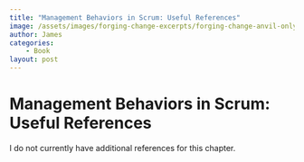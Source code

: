 ```yaml
---
title: "Management Behaviors in Scrum: Useful References"
image: /assets/images/forging-change-excerpts/forging-change-anvil-only.png
author: James
categories: 
    - Book
layout: post
---
```


# Management Behaviors in Scrum: Useful References

I do not currently have additional references for this chapter.